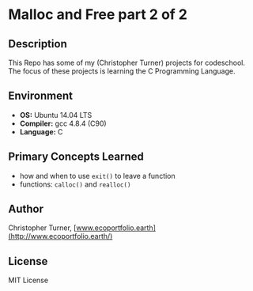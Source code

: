 # Malloc and Free part 2 of 2

## Description

This Repo has some of my (Christopher Turner) projects for codeschool.
The focus of these projects is learning the C Programming Language.

## Environment

* __OS:__ Ubuntu 14.04 LTS
* __Compiler:__ gcc 4.8.4 (C90)
* __Language:__ C

## Primary Concepts Learned

* how and when to use ``exit()`` to leave a function
* functions: ``calloc()`` and ``realloc()``

## Author

Christopher Turner, [www.ecoportfolio.earth](http://www.ecoportfolio.earth/)

## License

MIT License